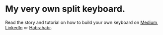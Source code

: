# My very own split keyboard.

Read the story and tutorial on how to build your own keyboard on [Medium], [LinkedIn] or [Habrahabr].

[Medium]: https://medium.com/@datacompboy/building-my-own-ergo-keyboard-chapter-1-91365cb5df0c?source=friends_link&sk=8509f62b3ab02e2b620bd3738f30f957
[LinkedIn]: https://www.linkedin.com/pulse/building-my-own-ergo-keyboard-ch1-anton-fedorov/
[Habrahabr]: https://habr.com/ru/post/669698/
